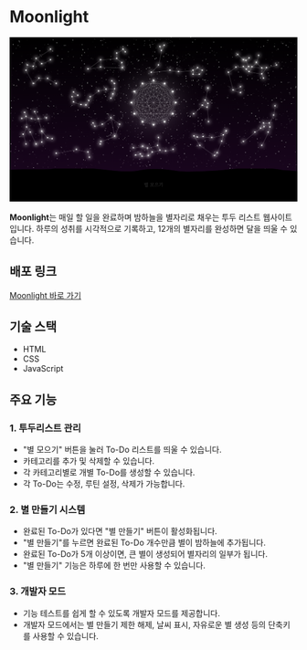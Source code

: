 # Moonlight 

![Moonlight](./images/BannerImage.png)

**Moonlight**는 매일 할 일을 완료하며 밤하늘을 별자리로 채우는 투두 리스트 웹사이트입니다. 하루의 성취를 시각적으로 기록하고, 12개의 별자리를 완성하면 달을 띄울 수 있습니다.

## 배포 링크
[Moonlight 바로 가기](https://sxunxin.github.io/Moonlight)

## 기술 스택
- HTML
- CSS
- JavaScript 

## 주요 기능

### 1. 투두리스트 관리
- "별 모으기" 버튼을 눌러 To-Do 리스트를 띄울 수 있습니다.
- 카테고리를 추가 및 삭제할 수 있습니다.
- 각 카테고리별로 개별 To-Do를 생성할 수 있습니다.
- 각 To-Do는 수정, 루틴 설정, 삭제가 가능합니다.

### 2. 별 만들기 시스템
- 완료된 To-Do가 있다면 "별 만들기" 버튼이 활성화됩니다.
- "별 만들기"를 누르면 완료된 To-Do 개수만큼 별이 밤하늘에 추가됩니다.
- 완료된 To-Do가 5개 이상이면, 큰 별이 생성되어 별자리의 일부가 됩니다.
- "별 만들기" 기능은 하루에 한 번만 사용할 수 있습니다.

### 3. 개발자 모드
- 기능 테스트를 쉽게 할 수 있도록 개발자 모드를 제공합니다.
- 개발자 모드에서는 별 만들기 제한 해제, 날씨 표시, 자유로운 별 생성 등의 단축키를 사용할 수 있습니다.

